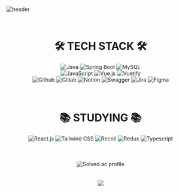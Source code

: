 ![header](https://capsule-render.vercel.app/api?type=waving&color=auto&height=300&section=header&text=Hi!%20I'm%20Sewon%20Oum&fontSize=70)

<br/>

<div align=center><h1>🛠 TECH STACK 🛠</h1></div>
<div align=center>
  <img alt="Java" src="https://img.shields.io/badge/java-%23ED8B00.svg?style=for-the-badge&logo=java&logoColor=white">
  <img alt="Spring Boot" src="https://img.shields.io/badge/spring boot-%236DB33F.svg?style=for-the-badge&logo=springboot&logoColor=white">
  <img alt="MySQL" src="https://img.shields.io/badge/mysql-%230492C2.svg?style=for-the-badge&logo=mysql&logoColor=white">
  <br/>
  <img alt="JavaScript" src="https://img.shields.io/badge/javascript-%23323330.svg?style=for-the-badge&logo=javascript&logoColor=%23F7DF1E">
  <img alt="Vue.js" src="https://img.shields.io/badge/vue.js-%2335495e.svg?style=for-the-badge&logo=vuedotjs&logoColor=%234FC08D">
  <img alt="Vuetify" src="https://img.shields.io/badge/Vuetify-1867C0?style=for-the-badge&logo=vuetify&logoColor=AEDDFF">
  <br/>
  <img alt="Github" src="https://img.shields.io/badge/github-%23000000.svg?style=for-the-badge&logo=github&logoColor=white">
  <img alt="Gitlab" src="https://img.shields.io/badge/gitlab-%23FC6D27.svg?style=for-the-badge&logo=gitlab&logoColor=white">
  <img alt="Notion" src="https://img.shields.io/badge/notion-%23FFF8E7.svg?style=for-the-badge&logo=notion&logoColor=black">
  <img alt="Swagger" src="https://img.shields.io/badge/swagger-%2319B6B5.svg?style=for-the-badge&logo=swagger&logoColor=white">
  <img alt="Jira" src="https://img.shields.io/badge/jira-%23283ec2.svg?style=for-the-badge&logo=jira&logoColor=white">
   <img alt="Figma" src="https://img.shields.io/badge/figma-%23F24E1E.svg?style=for-the-badge&logo=figma&logoColor=white">
</div>

<br/>
<br/>

<div align=center><h1>📚 STUDYING 📚</h1></div>
<div align=center>
  <img alt="React.js" src="https://img.shields.io/badge/react.js-%23323330.svg?style=for-the-badge&logo=react&logoColor=lightblue">
  <img alt="Tailwind CSS" src="https://img.shields.io/badge/tailwind css-%23323330.svg?style=for-the-badge&logo=tailwindcss&logoColor=lightgreen">
   <img alt="Recoil" src="https://img.shields.io/badge/recoil-%233944BC.svg?style=for-the-badge&logo=recoil&logoColor=white">
   <img alt="Redux" src="https://img.shields.io/badge/redux-%23B1F2FF.svg?style=for-the-badge&logo=redux&logoColor=purple">
  <img alt="Typescript" src="https://img.shields.io/badge/typescript-%23E2F9FE.svg?style=for-the-badge&logo=typescript&logoColor=blue">
</div>

<br/>
<br/>
<br/>

<div align=center>
<img src="http://mazassumnida.wtf/api/v2/generate_badge?boj=sewon0306" alt="Solved.ac profile" />
</div>

<br/>
<br/>

<div align=center>
<a href="https://hits.seeyoufarm.com"><img src="https://hits.seeyoufarm.com/api/count/incr/badge.svg?url=https%3A%2F%2Fgithub.com%2Fsewon0306%2Fhit-counter&count_bg=%23D086E9&title_bg=%23555555&icon=&icon_color=%23E7E7E7&title=hits&edge_flat=false"/></a>
</div>
